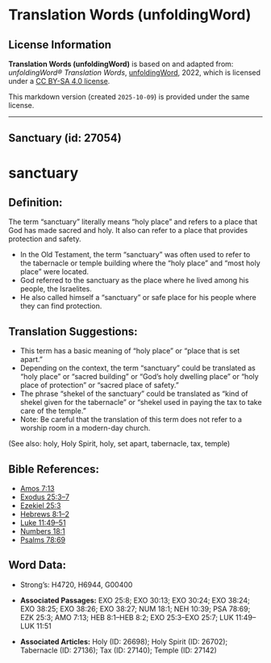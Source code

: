 # Translation Words (unfoldingWord)

## License Information

**Translation Words (unfoldingWord)** is based on and adapted from: _unfoldingWord® Translation Words_, [unfoldingWord](https://unfoldingword.org/utw), 2022, which is licensed under a [CC BY-SA 4.0 license](https://creativecommons.org/licenses/by-sa/4.0/legalcode.en).

This markdown version (created `2025-10-09`) is provided under the same license.



--------------------------------

## Sanctuary (id: 27054)

sanctuary
=========

Definition:
-----------

The term “sanctuary” literally means “holy place” and refers to a place that God has made sacred and holy. It also can refer to a place that provides protection and safety.

* In the Old Testament, the term “sanctuary” was often used to refer to the tabernacle or temple building where the “holy place” and “most holy place” were located.
* God referred to the sanctuary as the place where he lived among his people, the Israelites.
* He also called himself a “sanctuary” or safe place for his people where they can find protection.

Translation Suggestions:
------------------------

* This term has a basic meaning of “holy place” or “place that is set apart.”
* Depending on the context, the term “sanctuary” could be translated as “holy place” or “sacred building” or “God’s holy dwelling place” or “holy place of protection” or “sacred place of safety.”
* The phrase “shekel of the sanctuary” could be translated as “kind of shekel given for the tabernacle” or “shekel used in paying the tax to take care of the temple.”
* Note: Be careful that the translation of this term does not refer to a worship room in a modern\-day church.

(See also: holy, Holy Spirit, holy, set apart, tabernacle, tax, temple)

Bible References:
-----------------

* [Amos 7:13](https://ref.ly/Amos7:13)
* [Exodus 25:3–7](https://ref.ly/Exod25:3-Exod25:7)
* [Ezekiel 25:3](https://ref.ly/Ezek25:3)
* [Hebrews 8:1–2](https://ref.ly/Heb8:1-Heb8:2)
* [Luke 11:49–51](https://ref.ly/Luke11:49-Luke11:51)
* [Numbers 18:1](https://ref.ly/Num18:1)
* [Psalms 78:69](https://ref.ly/Ps78:69)

Word Data:
----------

* Strong’s: H4720, H6944, G00400

* **Associated Passages:** EXO 25:8; EXO 30:13; EXO 30:24; EXO 38:24; EXO 38:25; EXO 38:26; EXO 38:27; NUM 18:1; NEH 10:39; PSA 78:69; EZK 25:3; AMO 7:13; HEB 8:1–HEB 8:2; EXO 25:3–EXO 25:7; LUK 11:49–LUK 11:51
* **Associated Articles:** Holy (ID: 26698); Holy Spirit (ID: 26702); Tabernacle (ID: 27136); Tax (ID: 27140); Temple (ID: 27142)

